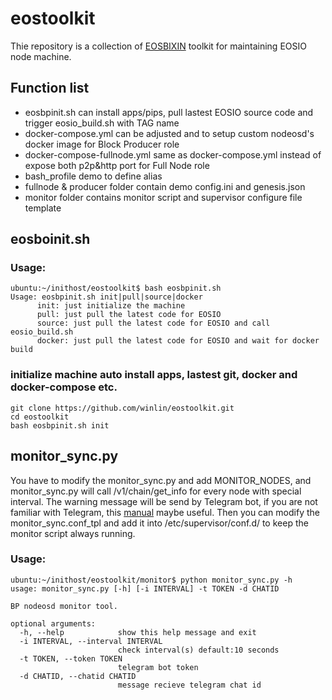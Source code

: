 # eostoolkit

Thie repository is a collection of [EOSBIXIN](http://en.eosbixin.com/) toolkit for maintaining EOSIO node machine.
## Function list 

-  eosbpinit.sh can install apps/pips, pull lastest EOSIO source code and trigger eosio_build.sh with TAG name
- docker-compose.yml can be adjusted and to setup custom nodeosd's docker image for Block Producer role
- docker-compose-fullnode.yml same as docker-compose.yml instead of expose both p2p&http port for Full Node role
- bash_profile demo to define alias 
- fullnode & producer folder contain demo config.ini and genesis.json
- monitor folder contains monitor script and supervisor configure file template

## eosboinit.sh

### Usage:
```
ubuntu:~/inithost/eostoolkit$ bash eosbpinit.sh
Usage: eosbpinit.sh init|pull|source|docker
      init: just initialize the machine
      pull: just pull the latest code for EOSIO
      source: just pull the latest code for EOSIO and call eosio_build.sh
      docker: just pull the latest code for EOSIO and wait for docker build
```

### initialize machine auto install apps, lastest git, docker and docker-compose etc.
```
git clone https://github.com/winlin/eostoolkit.git
cd eostoolkit
bash eosbpinit.sh init
```

## monitor_sync.py

You have to modify the monitor_sync.py and add MONITOR_NODES, and monitor_sync.py will call /v1/chain/get_info for every node with special interval.
The warning message will be send by Telegram bot, if you are not familiar with Telegram, this [manual](https://www.forsomedefinition.com/automation/creating-telegram-bot-notifications/) maybe useful.
Then you can modify the monitor_sync.conf_tpl and add it into /etc/supervisor/conf.d/ to keep the monitor script always running.

### Usage:
```
ubuntu:~/inithost/eostoolkit/monitor$ python monitor_sync.py -h
usage: monitor_sync.py [-h] [-i INTERVAL] -t TOKEN -d CHATID

BP nodeosd monitor tool.

optional arguments:
  -h, --help            show this help message and exit
  -i INTERVAL, --interval INTERVAL
                        check interval(s) default:10 seconds
  -t TOKEN, --token TOKEN
                        telegram bot token
  -d CHATID, --chatid CHATID
                        message recieve telegram chat id
```


